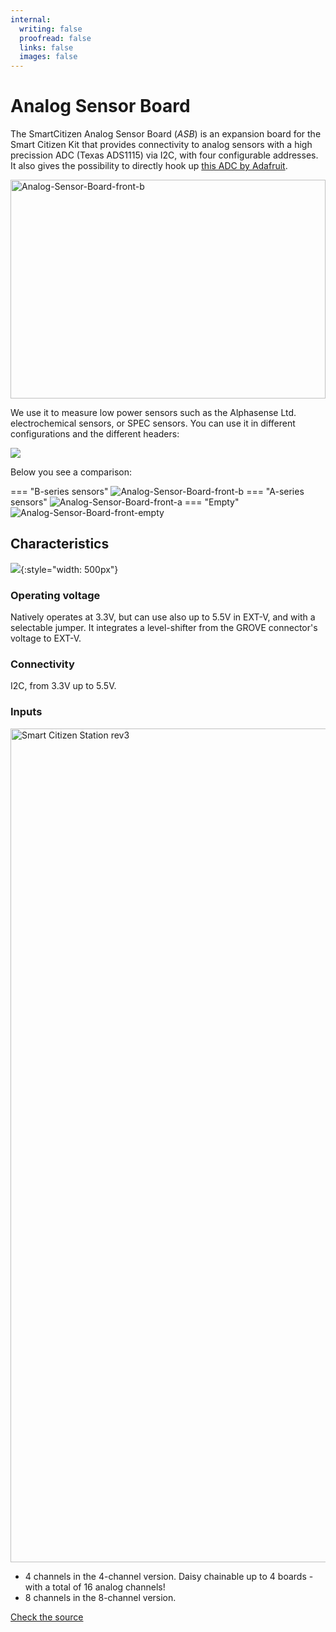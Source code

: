 ```yaml
---
internal:
  writing: false
  proofread: false
  links: false
  images: false
---
```


# Analog Sensor Board

The SmartCitizen Analog Sensor Board (_ASB_) is an expansion board for the Smart Citizen Kit that provides connectivity to analog sensors with a high precission ADC (Texas ADS1115) via I2C, with four configurable addresses. It also gives the possibility to directly hook up [this ADC by Adafruit](https://www.adafruit.com/product/1085).

<img style="max-height: 350px; width: 100%; object-fit: cover;" src="https://live.staticflickr.com/65535/53968621883_5c4f1ab625_k.jpg" alt="Analog-Sensor-Board-front-b"/>

We use it to measure low power sensors such as the Alphasense Ltd. electrochemical sensors, or SPEC sensors. You can use it in different configurations and the different headers:

![](/assets/images/asb-socket-options.png)

Below you see a comparison:

=== "B-series sensors"
    <img src="https://live.staticflickr.com/65535/53968621883_5819b0379c_h.jpg" alt="Analog-Sensor-Board-front-b"/>
=== "A-series sensors"
    <img src="https://live.staticflickr.com/65535/53968379046_ab50fd93bd_h.jpg" alt="Analog-Sensor-Board-front-a"/>
=== "Empty"
    <img src="https://live.staticflickr.com/65535/53968710279_06c66e72e6_h.jpg" alt="Analog-Sensor-Board-front-empty"/>

## Characteristics

![](/assets/images/asb-diagram.png){:style="width: 500px"}

### Operating voltage

Natively operates at 3.3V, but can use also up to 5.5V in EXT-V, and with a selectable jumper. It integrates a level-shifter from the GROVE connector's voltage to EXT-V.

### Connectivity

I2C, from 3.3V up to 5.5V.

### Inputs

<img src="https://live.staticflickr.com/65535/50812573983_30bfb4b35f_k.jpg" width="2000" height="1334" alt="Smart Citizen Station rev3">

- 4 channels in the 4-channel version. Daisy chainable up to 4 boards - with a total of 16 analog channels!
- 8 channels in the 8-channel version.

<a class="github-button" data-size="large" href="https://github.com/fablabbcn/smartcitizen-analog-sensor-board" aria-label="Check the source code">Check the source</a>

